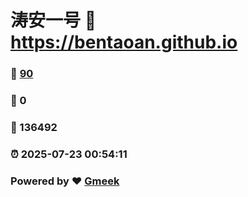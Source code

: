 # 涛安一号 :link: https://bentaoan.github.io 
### :page_facing_up: [90](https://bentaoan.github.io/tag.html) 
### :speech_balloon: 0 
### :hibiscus: 136492 
### :alarm_clock: 2025-07-23 00:54:11 
### Powered by :heart: [Gmeek](https://github.com/Meekdai/Gmeek)
